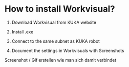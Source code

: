 # How to install Workvisual?
1. Download Workvisual from KUKA website
2. Install .exe 
3. Connect to the same subnet as KUKA robot

4. Document the settings in Workvisuals with Screenshots




Screenshot / Gif erstellen wie man sich damit verbindet